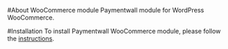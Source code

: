#About WooCommerce module
Paymentwall module for WordPress WooCommerce.

#Installation
To install Paymentwall WooCommerce module, please follow the [instructions](https://www.paymentwall.com/en/documentation/WooCommerce/1409).